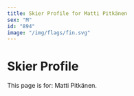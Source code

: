 ```yaml
---
title: Skier Profile for Matti Pitkänen
sex: "M"
id: "894"
image: "/img/flags/fin.svg" 
---
```


# Skier Profile

This page is for: Matti Pitkänen.
    